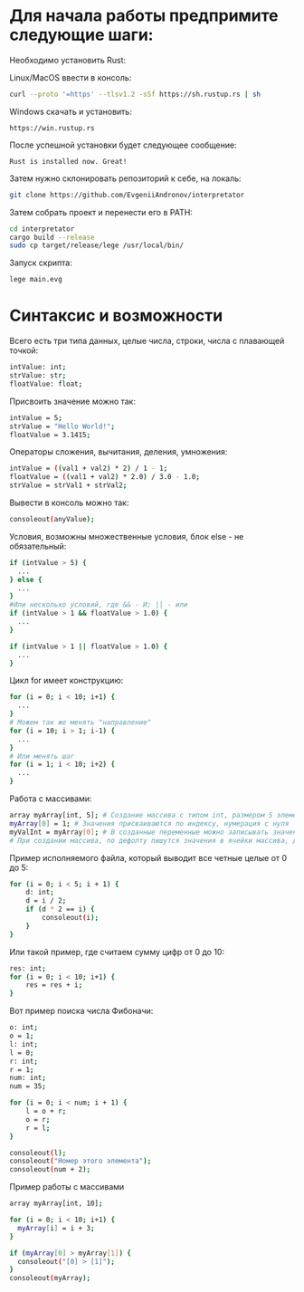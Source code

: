<h1>Для начала работы предпримите следующие шаги:</h1>
Необходимо установить Rust:

Linux/MacOS ввести в консоль:
```bash
curl --proto '=https' --tlsv1.2 -sSf https://sh.rustup.rs | sh
``` 

Windows скачать и установить:
```http
https://win.rustup.rs
```

После успешной установки будет следующее сообщение:
```
Rust is installed now. Great!
```

Затем нужно склонировать репозиторий к себе, на локаль:
```bash
git clone https://github.com/EvgeniiAndronov/interpretator
```

Затем собрать проект и перенести его в PATH:
```bash
cd interpretator
cargo build --release
sudo cp target/release/lege /usr/local/bin/
```

Запуск скрипта:
```bash
lege main.evg
```

<h1>Синтаксис и возможности</h1>

Всего есть три типа данных, целые числа, строки, числа с плавающей точкой:
```bash
intValue: int;
strValue: str;
floatValue: float;
```

Присвоить значение можно так:
```bash
intValue = 5;
strValue = "Hello World!";
floatValue = 3.1415;
```

Операторы сложения, вычитания, деления, умножения:
```bash
intValue = ((val1 + val2) * 2) / 1 - 1;
floatValue = ((val1 + val2) * 2.0) / 3.0 - 1.0;
strValue = strVal1 + strVal2;

```

Вывести в консоль можно так:
```bash
consoleout(anyValue);
```
Условия, возможны множественные условия, блок else - не обязательный:
```bash
if (intValue > 5) {
  ...
} else {
  ...
}
#Или несколько условий, где && - И; || - или
if (intValue > 1 && floatValue > 1.0) {
  ...
} 

if (intValue > 1 || floatValue > 1.0) {
  ...
}
```

Цикл for имеет конструкцию:
```bash
for (i = 0; i < 10; i+1) {
  ...
}
# Можем так же менять "направление"
for (i = 10; i > 1; i-1) {
  ...
}
# Или менять шаг 
for (i = 1; i < 10; i+2) {
  ...
}
```

Работа с массивами:
```bash
array myArray[int, 5]; # Создание массива с типом int, размером 5 элементов, именем myArray  
myArray[0] = 1; # Значения присваиваются по индексу, нумерация с нуля
myValInt = myArray[0]; # В созданные переменные можно записывать значения элементов массива
# При создании массива, по дефолту пишутся значения в ячейки массива, для int = 0; float = 0.0; str = ""; 
```

Пример исполняемого файла, который выводит все четные целые от 0 до 5:
```bash
for (i = 0; i < 5; i + 1) {
    d: int;
    d = i / 2;
    if (d * 2 == i) {
        consoleout(i);
    }
}
```
Или такой пример, где считаем сумму цифр от 0 до 10:
```bash
res: int;
for (i = 0; i < 10; i+1) {
    res = res + i;
}
```

Вот пример поиска числа Фибоначи:
```bash
o: int;
o = 1;
l: int;
l = 0;
r: int;
r = 1;
num: int;
num = 35;

for (i = 0; i < num; i + 1) {
    l = o + r;
    o = r;
    r = l;
}

consoleout(l);
consoleout("Номер этого элемента");
consoleout(num + 2);
```

Пример работы с массивами
```bash
array myArray[int, 10];

for (i = 0; i < 10; i+1) {
  myArray[i] = i + 3;
}

if (myArray[0] > myArray[1]) {
  consoleout("[0] > [1]");
}
consoleout(myArray);
```
